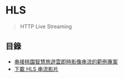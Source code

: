 # HLS

> HTTP Live Streaming

## 目錄

* [串接桃園智慧旅遊雲即時影像串流的範例專案](https://github.com/Wujidadi/HLS-Taoyuan-Travel)
* [下載 HLS 串流影片](/hls/download-stream-video)

